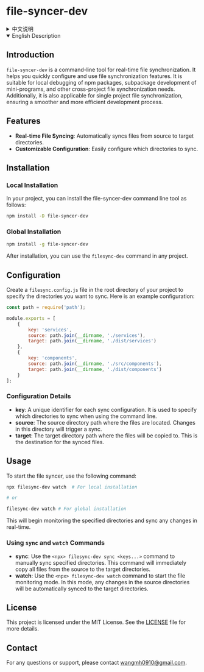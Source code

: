 # file-syncer-dev

<details>
<summary>中文说明</summary>

## 简介

`file-syncer-dev` 是一个用于实时同步文件的命令行工具。它可以帮助你快速配置和使用文件同步功能。适用于 npm 包本地调试、小程序子包开发 等其他跨项目的文件同步需求。此外，它同样适用于单一项目的文件同步，确保您的开发流程更加顺畅和高效。

## 功能

- **实时文件同步**：自动将文件从源目录同步到目标目录。
- **可定制的配置**：轻松配置需要同步的目录。

## 安装

### 本地安装

在你的项目中，可以用以下方法来安装 file-syncer-dev 命令行工具：

```bash
npm install -D file-syncer-dev
```

### 全局安装

```bash
npm install -g file-syncer-dev
```

安装后，你可以在任意项目中直接使用 filesync-dev 命令。

## 配置

在项目的根目录中创建一个 `filesync.config.js` 文件，以指定要同步的目录。以下是一个示例配置：

```js
const path = require('path');

module.exports = [
    {
        key: 'services',
        source: path.join(__dirname, './services'),
        target: path.join(__dirname, './dist/services')
    },
    {
        key: 'components',
        source: path.join(__dirname, './src/components'),
        target: path.join(__dirname, './dist/components')
    }
];
```

### 配置详情

- **key**：每个同步配置的唯一标识符。在使用命令行时用于指定要同步的目录。
- **source**：文件所在的源目录路径。此目录中的更改将触发同步。
- **target**：文件将被复制到的目标目录路径。这是同步文件的目的地。

## 使用

要启动文件同步器，请使用以下命令：

```bash
npx filesync-dev watch  # 只安装在项目

# or

filesync-dev watch # 已全局安装
```

这将开始监控指定的目录，并实时同步任何更改。

### 使用 `sync` 和 `watch` 命令

- **sync**：使用 `<npx> filesync-dev sync <keys...>` 命令手动同步指定的目录。此命令将立即将源目录中的所有文件复制到目标目录。
- **watch**：使用 `<npx> filesync-dev watch` 命令启动文件监控模式。此模式下，任何源目录中的更改都会自动同步到目标目录。

## 许可证

此项目根据 MIT 许可证授权。有关详细信息，请参阅 [LICENSE](LICENSE) 文件。

## 联系

如有任何问题或需要支持，请联系 wangmh0910@gmail.com。

</details>

<details open>
<summary>English Description</summary>

## Introduction

`file-syncer-dev` is a command-line tool for real-time file synchronization. It helps you quickly configure and use file synchronization features. It is suitable for local debugging of npm packages, subpackage development of mini-programs, and other cross-project file synchronization needs. Additionally, it is also applicable for single project file synchronization, ensuring a smoother and more efficient development process.

## Features

- **Real-time File Syncing**: Automatically syncs files from source to target directories.
- **Customizable Configuration**: Easily configure which directories to sync.

## Installation

### Local Installation

In your project, you can install the file-syncer-dev command line tool as follows:

```bash
npm install -D file-syncer-dev
```

### Global Installation

```bash
npm install -g file-syncer-dev
```

After installation, you can use the `filesync-dev` command in any project.

## Configuration

Create a `filesync.config.js` file in the root directory of your project to specify the directories you want to sync. Here is an example configuration:

```js
const path = require('path');

module.exports = [
    {
        key: 'services',
        source: path.join(__dirname, './services'),
        target: path.join(__dirname, './dist/services')
    },
    {
        key: 'components',
        source: path.join(__dirname, './src/components'),
        target: path.join(__dirname, './dist/components')
    }
];
```

### Configuration Details

- **key**: A unique identifier for each sync configuration. It is used to specify which directories to sync when using the command line.
- **source**: The source directory path where the files are located. Changes in this directory will trigger a sync.
- **target**: The target directory path where the files will be copied to. This is the destination for the synced files.

## Usage

To start the file syncer, use the following command:

```bash
npx filesync-dev watch  # For local installation

# or

filesync-dev watch # For global installation
```

This will begin monitoring the specified directories and sync any changes in real-time.

### Using `sync` and `watch` Commands

- **sync**: Use the `<npx> filesync-dev sync <keys...>` command to manually sync specified directories. This command will immediately copy all files from the source to the target directories.
- **watch**: Use the `<npx> filesync-dev watch` command to start the file monitoring mode. In this mode, any changes in the source directories will be automatically synced to the target directories.

## License

This project is licensed under the MIT License. See the [LICENSE](LICENSE) file for more details.

## Contact

For any questions or support, please contact wangmh0910@gmail.com.

</details>